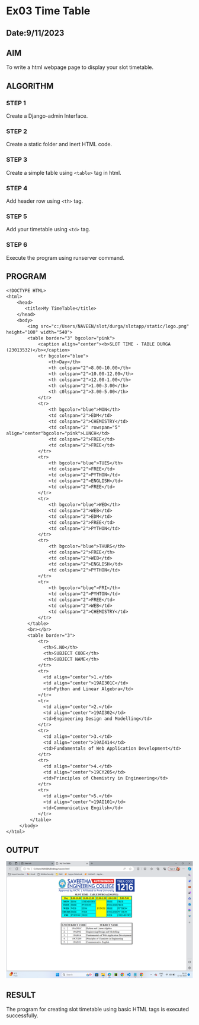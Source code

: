 # Ex03 Time Table
## Date:9/11/2023

## AIM
To write a html webpage page to display your slot timetable.

## ALGORITHM
### STEP 1
Create a Django-admin Interface.

### STEP 2
Create a static folder and inert HTML code.

### STEP 3
Create a simple table using ```<table>``` tag in html.

### STEP 4
Add header row using ```<th>``` tag.

### STEP 5
Add your timetable using ```<td>``` tag.

### STEP 6
Execute the program using runserver command.

## PROGRAM
```
<!DOCTYPE HTML>
<html>
    <head>
       <title>My TimeTable</title>
    </head>
    <body>
        <img src="c:/Users/NAVEEN/slot/durga/slotapp/static/logo.png" height="100" width="540">
        <table border="3" bgcolor="pink">
            <caption align="center"><b>SLOT TIME - TABLE DURGA (23013532)</b></caption>
            <tr bgcolor="blue">
                <th>Day</th>
                <th colspan="2">8.00-10.00</th>
                <th colspan="2">10.00-12.00</th>
                <th colspan="2">12.00-1.00</th>
                <th colspan="2">1.00-3.00</th>
                <th c0lspan="2">3.00-5.00</th>
            </tr>
            <tr>
                <th bgcolor="blue">MON</th>
                <td colspan="2">EDM</td>
                <td colspan="2">CHEMISTRY</td>
                <td colspan="2" rowspan="5" align="center"bgcolor="pink">LUNCH</td>
                <td colspan="2">FREE</td>
                <td colspan="2">FREE</td>
            </tr>
            <tr> 
                <th bgcolor="blue">TUES</th>
                <td colspan="2">FREE</td>
                <td colspan="2">PYTHON</td>
                <td colspan="2">ENGLISH</td>
                <td colspan="2">FREE</td>
            </tr>
            <tr>
                <th bgcolor="blue">WED</th>
                <td colspan="2">WEB</td>
                <td colspan="2">EDM</td>
                <td colspan="2">FREE</td>
                <td colspan="2">PYTHON</td>
            </tr>
            <tr>
                <th bgcolor="blue">THURS</th>
                <td colspan="2">FREE</th>
                <td colspan="2">WEB</td>
                <td colspan="2">ENGLISH</td>
                <td colspan="2">PYTHON</td>
            </tr>    
            <tr>
                <th bgcolor="blue">FRI</th>
                <td colspan="2">PYHTON</td>
                <td colspan="2">FREE</td>
                <td colspan="2">WEB</td>
                <td colspan="2">CHEMISTRY</td>
            </tr>
        </table>
        <br></br>
        <table border="3">
            <tr>
              <th>S.NO</th>
              <th>SUBJECT CODE</th>
              <th>SUBJECT NAME</th>
            </tr>
            <tr>
              <td align="center">1.</td>
              <td align="center">19AI301C</td>
              <td>Python and Linear Algebra</td>
            </tr>
            <tr>  
              <td align="center">2.</td>
              <td align="center">19AI302</td>
              <td>Engineering Design and Modelling</td>
            </tr>
            <tr>
              <td align="center">3.</td>
              <td align="center">19AI414</td>
              <td>Fundamentals of Web Application Development</td>
            </tr>
            <tr>
              <td align="center">4.</td>
              <td align="center">19CY205</td>
              <td>Principles of Chemistry in Engineering</td>
            </tr>
            <tr>
              <td align="center">5.</td>
              <td align="center">19AI101</td>
              <td>Communicative Engilsh</td>
            </tr>
         </table>
     </body>
</html>
```

## OUTPUT
![Alt text](<Screenshot 2023-11-12 011521.png>)

## RESULT
The program for creating slot timetable using basic HTML tags is executed successfully.
